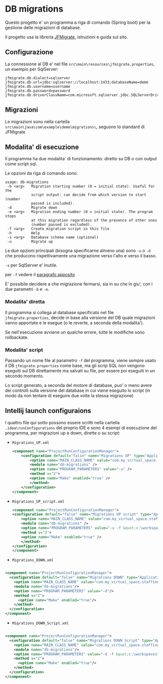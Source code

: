 # DB migrations

Questo progetto e' un programma a riga di comando (Spring boot) per la gestione delle migrazioni di database.

Il progetto usa la libreria [JFMigrate](https://github.com/antonio-fasolato/jfmigrate), istruzioni e guida sul sito.

## Configurazione

La connessione al DB e' nel file `src\main\resources\jfmigrate.properties`, un esempio per SqlServer:

```properties
jfmigrate.db.dialect=sqlserver
jfmigrate.db.url=jdbc:sqlserver://localhost:1433;databaseName=demo
jfmigrate.db.username=username
jfmigrate.db.password=password
jfmigrate.db.driverClassName=com.microsoft.sqlserver.jdbc.SQLServerDriver
```

## Migrazioni

Le migrazioni sono nella cartella ```src\main\java\com\example\demo\migrations\```, seguono lo standard di JFMigrate

## Modalita' di esecuzione

Il programma ha due modalita' di funzionamento: diretto su DB o con output come script sql.

Le opzioni da riga di comando sono:

```
usage: db-migrations
 -b <arg>   Migration starting number (0 = initial state). Useful for the
            script output: can decide from which version to start (number
            passed is included).
 -d         Migrate down
 -e <arg>   Migration ending number (0 = initial state). The program stops
            at this migration regardless of the presence of other ones
            (number passed is excluded).
 -f <arg>   Create migration script in this file
 -h         Help
 -s <arg>   Database schema name (optional)
 -u         Migrate up
 ```

Le due opzioni principali (bisogna specificarne almeno una) sono `-u` o `-d` che producono rispettivamente una migrazione verso l'alto e verso il basso.

`-s` per SqlServer e' inutile.

per `-f` vedere il [paragrafo apposito](#modalita-script)

E' possibile decidere a che migrazione fermarsi, sia in su che in giu', con i due parametri `-b` e `-e`.

### Modalita' diretta

Il programma si collega al database specificato nel file `jfmigrate.properties`, decide in base alla versione del DB quale migrazioni vanno apportate e le esegue (o le reverte, a seconda della modalita').

Se nell'esecuzione avviene un qualche errore, tutte le modifiche sono rollbackate.

### Modalita' script

Passando un nome file al parametro `-f` del programma, viene sempre usato il DB `jfmigrate.properties` come base, ma gli scrip SQL non vengono eseguiti sul DB direttamente ma salvati su file, per essere poi eseguiti in un secondo momento.

Lo script generato, a seconda del motore di database, puo' o meno avere dei controlli sulla versione del database in cui viene eseguito lo script (in modo da non tentare di eseguire due volte la stessa migrazione)

## Intellij launch configuraions

I quattro file qui sotto possono essere scritti nella cartella `.idea\runConfigurations` del proprio IDE e sono 4 esempi di esecuzione del programma, per migrazioni up e down, dirette o su script:

- `Migrations_UP.xml`

    ```xml
    <component name="ProjectRunConfigurationManager">
        <configuration default="false" name="Migrations UP" type="Application" factoryName="Application">
            <option name="MAIN_CLASS_NAME" value="com.my_virtual_space.staffing.DemoApplication" />
            <module name="db-migrations" />
            <option name="PROGRAM_PARAMETERS" value="-u" />
            <method v="2">
            <option name="Make" enabled="true" />
            </method>
        </configuration>
    </component>
    ```
- `Migrations_UP_script.xml`

    ```xml
    <component name="ProjectRunConfigurationManager">
    <configuration default="false" name="Migrations UP script" type="Application" factoryName="Application">
        <option name="MAIN_CLASS_NAME" value="com.my_virtual_space.staffing.DemoApplication" />
        <module name="db-migrations" />
        <option name="PROGRAM_PARAMETERS" value="-u -f &quot;c:\workspaces\demo-migrations\target\UP.sql&quot;" />
        <method v="2">
        <option name="Make" enabled="true" />
        </method>
    </configuration>
    </component>
    ```
- `Migrations_DOWN.xml`

```xml

<component name="ProjectRunConfigurationManager">
  <configuration default="false" name="Migrations DOWN" type="Application" factoryName="Application">
    <option name="MAIN_CLASS_NAME" value="com.my_virtual_space.staffing.DemoApplication"/>
    <module name="db-migrations"/>
    <option name="PROGRAM_PARAMETERS" value="-d"/>
    <method v="2">
      <option name="Make" enabled="true"/>
    </method>
  </configuration>
</component>
```

- `Migrations_DOWN_Script.xml`

```xml

<component name="ProjectRunConfigurationManager">
  <configuration default="false" name="Migrations DOWN Script" type="Application" factoryName="Application">
    <option name="MAIN_CLASS_NAME" value="com.my_virtual_space.staffing.DemoApplication"/>
    <module name="db-migrations"/>
    <option name="PROGRAM_PARAMETERS" value="-d -f &quot;c:\workspaces\demo-migrations\target\DOWN.sql&quot;  -e 8"/>
    <method v="2">
      <option name="Make" enabled="true"/>
    </method>
  </configuration>
</component>
```
